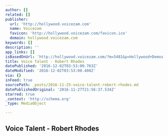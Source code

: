 ```yaml
---
author: []
related: []
publisher:
  url: 'http://hollywood.voicezam.com'
  name: Voicezam
  favicon: 'http://hollywood.voicezam.com/favicon.ico'
  domain: hollywood.voicezam.com
keywords: []
description: ''
app_links: []
isBasedOnUrl: 'http://hollywood.voicezam.com/?m=5481&p=Hollywood+Demos'
title: Voice Talent - Robert Rhodes
datePublished: '2016-12-02T03:53:00.763Z'
dateModified: '2016-12-02T03:53:00.408Z'
via: {}
inFeed: true
sourcePath: _posts/2016-11-25-voice-talent-robert-rhodes.md
datePublishedOriginal: '2016-11-27T21:56:37.534Z'
starred: true
_context: 'http://schema.org'
_type: MediaObject

---
```

<article style=""><h1>Voice Talent - Robert Rhodes</h1></article>